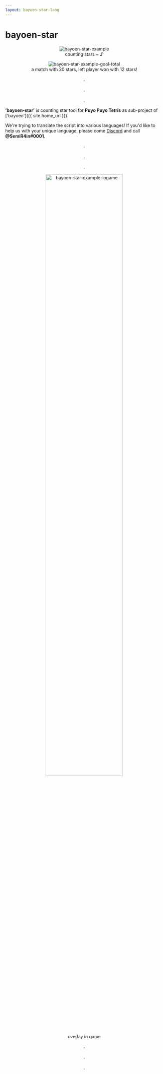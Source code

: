 ```yaml
---
layout: bayoen-star-lang
---
```


# bayoen-star

<p align="center">
    <img src="{{ site.lang_url }}/res/bayoen-star-example.png" class="shadow-box" alt="bayoen-star-example"/>
    <br/><span>counting stars ~ ♪</span>
</p>
<p align="center">
    <img src="{{ site.lang_url }}/res/bayoen-star-example-goal-total-none.png" class="shadow-box" alt="bayoen-star-example-goal-total"/>
    <br/><span>a match with 20 stars, left player won with 12 stars!</span>
</p>

<p align="center">
.<br/><br/>
.<br/><br/>
.
</p>

<!-- **바요엔-스타**는 **뿌요뿌요 테트리스**의 별카운터 프로그램으로, ['바요엔']({{ site.home_url }})의 세부프로젝트입니다.<br/>
위의 **'한국어'**를 눌러주세요!

**'bayoen-star'** is counting star tool for **Puyo Puyo Tetris** as sub-project of ['bayoen']({{ site.home_url }}).<br/>
Please select **'English'** above!

**ばよえ〜ん・スター**は**ぷよぷよテトリス**のスターカウンタープログラムで, ['ばよえ〜ん']({{ site.home_url }})の細部プロジェクトです。<br/>
上の**'日本語'**を押してください! -->

**'bayoen-star'** is counting star tool for **Puyo Puyo Tetris** as sub-project of ['bayoen']({{ site.home_url }}).

We're trying to translate the script into various languages! If you'd like to help us with your unique language, please come [Discord](https://discord.gg/rxW5UKx) and call **@SemiR4in#0001**.

<p align="center">
.<br/><br/>
.<br/><br/>
.
</p>

<p align="center">
    <img src="{{ site.lang_url }}/res/bayoen-star-example-ingame-arcade.png" width="70%" class="shadow-box" alt="bayoen-star-example-ingame"/>
    <br/><span>overlay in game</span>
</p>

<p align="center">
.<br/><br/>
.<br/><br/>
.
</p>
